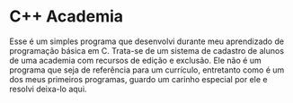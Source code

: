 ﻿C++ Academia
============

Esse é um simples programa que desenvolvi durante meu aprendizado de programação básica em C. 
Trata-se de um sistema de cadastro de alunos de uma academia com recursos de edição e exclusão. 
Ele não é um programa que seja de referência para um currículo, entretanto como é um dos meus 
primeiros programas, guardo um carinho especial por ele e resolvi deixa-lo aqui.
